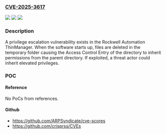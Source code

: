 ### [CVE-2025-3617](https://cve.mitre.org/cgi-bin/cvename.cgi?name=CVE-2025-3617)
![](https://img.shields.io/static/v1?label=Product&message=ThinManager%C2%AE&color=blue)
![](https://img.shields.io/static/v1?label=Version&message=14.0.0%20%26%2014.0.1%20&color=brightgreen)
![](https://img.shields.io/static/v1?label=Vulnerability&message=276%20-%20Incorrect%20Default%20Permissions&color=brightgreen)

### Description

A privilege escalation vulnerability exists in the Rockwell Automation ThinManager. When the software starts up, files are deleted in the temporary folder causing the Access Control Entry of the directory to inherit permissions from the parent directory. If exploited, a threat actor could inherit elevated privileges.

### POC

#### Reference
No PoCs from references.

#### Github
- https://github.com/ARPSyndicate/cve-scores
- https://github.com/crisprss/CVEs

